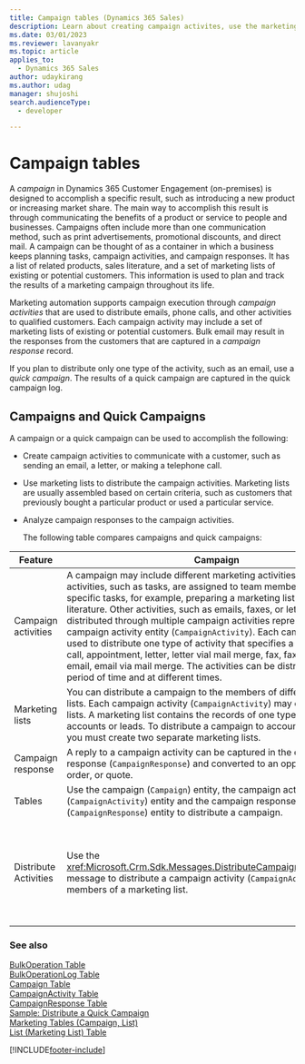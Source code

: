 ```yaml
---
title: Campaign tables (Dynamics 365 Sales)
description: Learn about creating campaign activites, use the marketing lists to distribute the campaign activites, and analyze campaign responses to the campaign activities.
ms.date: 03/01/2023
ms.reviewer: lavanyakr
ms.topic: article
applies_to: 
  - Dynamics 365 Sales
author: udaykirang
ms.author: udag
manager: shujoshi
search.audienceType: 
  - developer

---
```

# Campaign tables

A *campaign* in Dynamics 365 Customer Engagement (on-premises) is designed to accomplish a specific result, such as introducing a new product or increasing market share. The main way to accomplish this result is through communicating the benefits of a product or service to people and businesses. Campaigns often include more than one communication method, such as print advertisements, promotional discounts, and direct mail. A campaign can be thought of as a container in which a business keeps planning tasks, campaign activities, and campaign responses. It has a list of related products, sales literature, and a set of marketing lists of existing or potential customers. This information is used to plan and track the results of a marketing campaign throughout its life.  
  
 Marketing automation supports campaign execution through *campaign activities* that are used to distribute emails, phone calls, and other activities to qualified customers. Each campaign activity may include a set of marketing lists of existing or potential customers. Bulk email may result in the responses from the customers that are captured in a *campaign response* record.  
  
 If you plan to distribute only one type of the activity, such as an email, use a *quick campaign*. The results of a quick campaign are captured in the quick campaign log.  
  
## Campaigns and Quick Campaigns  
 A campaign or a quick campaign can be used to accomplish the following:  
  
- Create campaign activities to communicate with a customer, such as sending an email, a letter, or making a telephone call.  
  
- Use marketing lists to distribute the campaign activities. Marketing lists are usually assembled based on certain criteria, such as customers that previously bought a particular product or used a particular service.  
  
- Analyze campaign responses to the campaign activities.  
  
  The following table compares campaigns and quick campaigns:  
  
|Feature|Campaign|Quick Campaign|  
|-------------|--------------|--------------------|  
|Campaign activities|A campaign may include different marketing activities. Some activities, such as tasks, are assigned to team members to perform specific tasks, for example, preparing a marketing list or printing sales literature. Other activities, such as emails, faxes, or letters are distributed through multiple campaign activities represented by the campaign activity entity (`CampaignActivity`). Each campaign activity is used to distribute one type of activity that specifies a recipient: phone call, appointment, letter, letter vial mail merge, fax, fax via mail merge, email, email via mail merge. The activities can be distributed over a period of time and at different times.|A quick campaign distributes one type of activity that specifies a recipient: phone call, appointment, letter, letter vial mail merge, fax, fax via mail merge, email, email via mail merge. The activities are distributed to recipients at one point in time.|  
|Marketing lists|You can distribute a campaign to the members of different marketing lists. Each campaign activity (`CampaignActivity`) may contain multiple lists. A marketing list contains the records of one type, such as accounts or leads. To distribute a campaign to accounts and leads, you must create two separate marketing lists.|A quick campaign can be distributed to the members of one marketing list, or to the accounts, contacts, or leads selected by a query.|  
|Campaign response|A reply to a campaign activity can be captured in the campaign response (`CampaignResponse`) and converted to an opportunity, lead, order, or quote.|The results of a quick campaign are captured in the quick campaign log (`BulkOperationLog`).|  
|Tables|Use the campaign (`Campaign`) entity, the campaign activity (`CampaignActivity`) entity and the campaign response (`CampaignResponse`) entity to distribute a campaign.|Use the bulk operation (quick campaign) (`BulkOperation`) entity and the bulk operation log (quick campaign log) (`BulkOperationLog`) entity to distribute a quick campaign.|  
|Distribute Activities|Use the <xref:Microsoft.Crm.Sdk.Messages.DistributeCampaignActivityRequest> message to distribute a campaign activity (`CampaignActivity`) to the members of a marketing list.|Use the <xref:Microsoft.Crm.Sdk.Messages.PropagateByExpressionRequest> message to distribute an activity, such as email or fax, to the accounts, contacts, or leads selected by the query.<br /><br /> Use the <xref:Microsoft.Crm.Sdk.Messages.CreateActivitiesListRequest> message to distribute an activity, such as email or fax, to the members of a marketing list.|  
  
### See also  
 [BulkOperation Table](entities/bulkoperation.md)   
 [BulkOperationLog Table](entities/bulkoperationlog.md)   
 [Campaign Table](entities/campaign.md)   
 [CampaignActivity Table](entities/campaignactivity.md)   
 [CampaignResponse Table](entities/campaignresponse.md)   
 [Sample: Distribute a Quick Campaign](sample-distribute-a-quick-campaign.md)   
 [Marketing Tables (Campaign, List)](marketing-entities-campaign-list.md)   
 [List (Marketing List) Table](list-marketing-list-entity.md)

[!INCLUDE[footer-include](../../includes/footer-banner.md)]